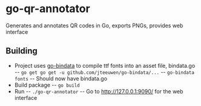 # go-qr-annotator
Generates and annotates QR codes in Go, exports PNGs, provides web interface

## Building
- Project uses [go-bindata](https://github.com/jteeuwen/go-bindata) to compile ttf fonts into an asset file, bindata.go
-- `go get go get -u github.com/jteeuwen/go-bindata/...`
-- `go-bindata fonts`
-- Should now have bindata.go
- Build package
-- `go build`
- Run
-- `./go-qr-annotator`
-- Go to http://127.0.0.1:9090/ for the web interface
